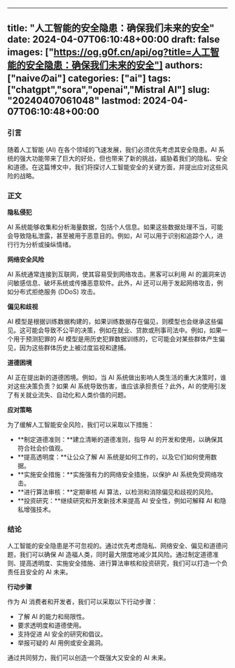 
---
title: "人工智能的安全隐患：确保我们未来的安全"
date: 2024-04-07T06:10:48+00:00
draft: false
images: ["https://og.g0f.cn/api/og?title=人工智能的安全隐患：确保我们未来的安全"]
authors: ["naiveのai"]
categories: ["ai"]
tags: ["chatgpt","sora","openai","Mistral AI"]
slug: "20240407061048"
lastmod: 2024-04-07T06:10:48+00:00
---
### 引言

随着人工智能 (AI) 在各个领域的飞速发展，我们必须优先考虑其安全隐患。AI 系统的强大功能带来了巨大的好处，但也带来了新的挑战，威胁着我们的隐私、安全和道德。在这篇博文中，我们将探讨人工智能安全的关键方面，并提出应对这些风险的战略。

### 正文

**隐私侵犯**

AI 系统能够收集和分析海量数据，包括个人信息。如果这些数据处理不当，可能会导致隐私泄露，甚至被用于恶意目的。例如，AI 可以用于识别和追踪个人，进行行为分析或操纵情绪。

**网络安全风险**

AI 系统通常连接到互联网，使其容易受到网络攻击。黑客可以利用 AI 的漏洞来访问敏感信息、破坏系统或传播恶意软件。此外，AI 还可以用于发起网络攻击，例如分布式拒绝服务 (DDoS) 攻击。

**偏见和歧视**

AI 模型是根据训练数据构建的，如果训练数据存在偏见，则模型也会继承这些偏见。这可能会导致不公平的决策，例如在就业、贷款或刑事司法中。例如，如果一个用于预测犯罪的 AI 模型是用历史犯罪数据训练的，它可能会对某些群体产生偏见，因为这些群体历史上被过度监视和逮捕。

**道德困境**

AI 正在提出新的道德困境。例如，当 AI 系统做出影响人类生活的重大决策时，谁对这些决策负责？如果 AI 系统导致伤害，谁应该承担责任？此外，AI 的使用引发了有关就业流失、自动化和人类价值的问题。

**应对策略**

为了缓解人工智能安全风险，我们可以采取以下措施：

* **制定道德准则：**建立清晰的道德准则，指导 AI 的开发和使用，以确保其符合社会价值观。
* **提高透明度：**让公众了解 AI 系统是如何工作的，以及它们如何使用数据。
* **实施安全措施：**实施强有力的网络安全措施，以保护 AI 系统免受网络攻击。
* **进行算法审核：**定期审核 AI 算法，以检测和消除偏见和歧视的风险。
* **投资研究：**继续研究和开发新技术来提高 AI 安全性，例如可解释 AI 和隐私增强技术。

### 结论

人工智能的安全隐患是不可忽视的。通过优先考虑隐私、网络安全、偏见和道德问题，我们可以确保 AI 造福人类，同时最大限度地减少其风险。通过制定道德准则、提高透明度、实施安全措施、进行算法审核和投资研究，我们可以打造一个负责任且安全的 AI 未来。

**行动步骤**

作为 AI 消费者和开发者，我们可以采取以下行动步骤：

* 了解 AI 的能力和局限性。
* 要求透明度和道德使用。
* 支持促进 AI 安全的研究和倡议。
* 举报可疑的 AI 用例或安全漏洞。

通过共同努力，我们可以创造一个既强大又安全的 AI 未来。